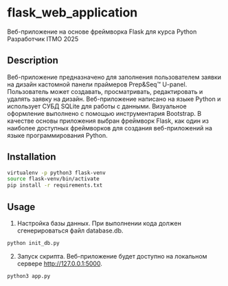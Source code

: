 # flask_web_application
Веб-приложение на основе фреймворка Flask для курса Python Разработчик ITMO 2025

## Description
Веб-приложение предназначено для заполнения пользователем заявки на дизайн кастомной панели праймеров Prep&Seq™ U-panel. Пользователь может создавать, просматривать, редактировать и удалять заявку на дизайн. Веб-приложение написано на языке Python и использует СУБД SQLite для работы с данными. Визуальное оформление выполнено с помощью инструментария Bootstrap. В качестве основы приложения выбран фреймворк Flask, как один из наиболее доступных фреймворков для создания веб-приложений на языке программирования Python.

## Installation
```bash
virtualenv -p python3 flask-venv
source flask-venv/bin/activate
pip install -r requirements.txt
```

## Usage
1. Настройка базы данных. При выполнении кода должен сгенерироваться файл database.db.
```bash
python init_db.py
```
2. Запуск скрипта. Веб-приложение будет доступно на локальном сервере http://127.0.0.1:5000.

```bash
python3 app.py
```

